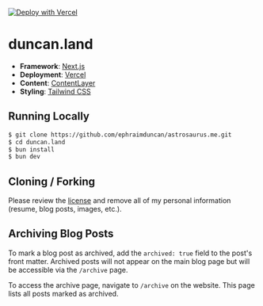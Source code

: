 [![Deploy with Vercel](https://vercel.com/button)](https://vercel.com/new/git/external?repository-url=https%3A%2F%2Fgithub.com%2Fephraimduncan%2Fduncan.land)

# duncan.land

-   **Framework**: [Next.js](https://nextjs.org/)
-   **Deployment**: [Vercel](https://vercel.com)
-   **Content**: [ContentLayer](https://contentlayer.dev/)
-   **Styling**: [Tailwind CSS](https://tailwindcss.com/)

## Running Locally

```bash
$ git clone https://github.com/ephraimduncan/astrosaurus.me.git
$ cd duncan.land
$ bun install
$ bun dev
```

## Cloning / Forking

Please review the [license](/LICENSE) and remove all of my personal information (resume, blog posts, images, etc.).

## Archiving Blog Posts

To mark a blog post as archived, add the `archived: true` field to the post's front matter. Archived posts will not appear on the main blog page but will be accessible via the `/archive` page.

To access the archive page, navigate to `/archive` on the website. This page lists all posts marked as archived.
